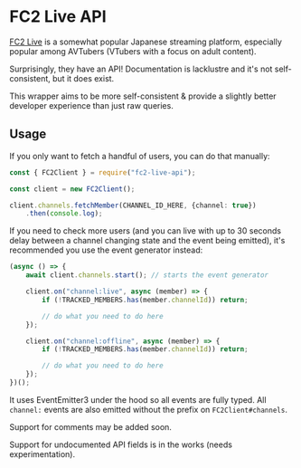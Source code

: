 # FC2 Live API

[FC2 Live](https://live.fc2.com) is a somewhat popular Japanese streaming platform, especially popular among AVTubers (VTubers with a focus on adult content).

Surprisingly, they have an API! Documentation is lacklustre and it's not self-consistent, but it does exist.

This wrapper aims to be more self-consistent & provide a slightly better developer experience than just raw queries.

## Usage

If you only want to fetch a handful of users, you can do that manually:

```ts
const { FC2Client } = require("fc2-live-api");

const client = new FC2Client();

client.channels.fetchMember(CHANNEL_ID_HERE, {channel: true})
    .then(console.log);
```

If you need to check more users (and you can live with up to 30 seconds delay between a channel changing state and the event being emitted), it's recommended you use the event generator instead:

```ts
(async () => {
    await client.channels.start(); // starts the event generator

    client.on("channel:live", async (member) => {
        if (!TRACKED_MEMBERS.has(member.channelId)) return;

        // do what you need to do here
    });

    client.on("channel:offline", async (member) => {
        if (!TRACKED_MEMBERS.has(member.channelId)) return;

        // do what you need to do here
    });
})();
```

It uses EventEmitter3 under the hood so all events are fully typed. All `channel:` events are also emitted without the prefix on `FC2Client#channels`.

Support for comments may be added soon.

Support for undocumented API fields is in the works (needs experimentation).
